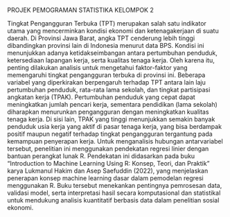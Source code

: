 PROJEK PEMOGRAMAN STATISTIKA KELOMPOK 2

Tingkat Pengangguran Terbuka (TPT) merupakan salah satu indikator utama yang mencerminkan kondisi ekonomi dan ketenagakerjaan di suatu daerah. Di Provinsi Jawa Barat, angka TPT cenderung lebih tinggi dibandingkan provinsi lain di Indonesia menurut data BPS. Kondisi ini menunjukkan adanya ketidakseimbangan antara pertumbuhan penduduk, ketersediaan lapangan kerja, serta kualitas tenaga kerja. Oleh karena itu, penting dilakukan analisis untuk mengetahui faktor-faktor yang memengaruhi tingkat pengangguran terbuka di provinsi ini.
Beberapa variabel yang diperkirakan berpengaruh terhadap TPT antara lain laju pertumbuhan penduduk, rata-rata lama sekolah, dan tingkat partisipasi angkatan kerja (TPAK). Pertumbuhan penduduk yang cepat dapat meningkatkan jumlah pencari kerja, sementara pendidikan (lama sekolah) diharapkan menurunkan pengangguran dengan meningkatkan kualitas tenaga kerja. Di sisi lain, TPAK yang tinggi menunjukkan semakin banyak penduduk usia kerja yang aktif di pasar tenaga kerja, yang bisa berdampak positif maupun negatif terhadap tingkat pengangguran tergantung pada kemampuan penyerapan kerja.
Untuk menganalisis hubungan antarvariabel tersebut, penelitian ini menggunakan pendekatan regresi linier dengan bantuan perangkat lunak R. Pendekatan ini didasarkan pada buku “Introduction to Machine Learning Using R: Konsep, Teori, dan Praktik” karya Lukmanul Hakim dan Asep Saefuddin (2022), yang menjelaskan penerapan konsep machine learning dasar dalam pemodelan regresi menggunakan R. Buku tersebut menekankan pentingnya pemrosesan data, validasi model, serta interpretasi hasil secara komputasional dan statistikal untuk mendukung analisis kuantitatif berbasis data dalam penelitian sosial ekonomi.
